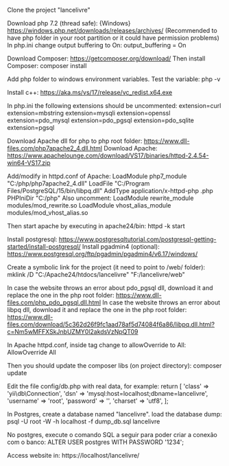 Clone the project "lancelivre"

Download php 7.2 (thread safe):
	{Windows} https://windows.php.net/downloads/releases/archives/
(Recommended to have php folder in your root partition or it could have permission problems)
In php.ini change output buffering to On:
	output_buffering = On

Download Composer:
	https://getcomposer.org/download/
Then install Composer:
	composer install

Add php folder to windows environment variables. Test the variable:
	php -v

Install c++:
	https://aka.ms/vs/17/release/vc_redist.x64.exe

In php.ini the following extensions should be uncommented:
	extension=curl
	extension=mbstring
	extension=mysqli
	extension=openssl
	extension=pdo_mysql
	extension=pdo_pgsql
	extension=pdo_sqlite
	extension=pgsql

Download Apache dll for php to php root folder:
	https://www.dll-files.com/php7apache2_4.dll.html
Download Apache:
	https://www.apachelounge.com/download/VS17/binaries/httpd-2.4.54-win64-VS17.zip

Add/modify in httpd.conf of Apache:
	LoadModule php7_module "C:/php/php7apache2_4.dll"
	LoadFile "C:/Program Files/PostgreSQL/15/bin/libpq.dll"
	AddType application/x-httpd-php .php
	PHPIniDir "C:/php"
Also uncomment:
	LoadModule rewrite_module modules/mod_rewrite.so
	LoadModule vhost_alias_module modules/mod_vhost_alias.so

Then start apache by executing in apache24/bin:
	httpd -k start

Install postgresql:
	https://www.postgresqltutorial.com/postgresql-getting-started/install-postgresql/
Install pgadmin4 (optional):
	https://www.postgresql.org/ftp/pgadmin/pgadmin4/v6.17/windows/

Create a symbolic link for the project (it need to point to /web/ folder):
	mklink /D "C:/Apache24/htdocs/lancelivre" "F:/lancelivre/web"

In case the website throws an error about pdo_pgsql dll, download it and replace the one in the php root folder:
	https://www.dll-files.com/php_pdo_pgsql.dll.html
In case the website throws an error about libpq dll, download it and replace the one in the php root folder:
	https://www.dll-files.com/download/5c362d26f9fc1aad78af5d74084f6a86/libpq.dll.html?c=Nm5wMFFXSkJnbUZMY0l2akdsVzNpQT09

In Apache httpd.conf, inside tag  change to allowOverride to All:
	AllowOverride All

Then you should update the composer libs (on project directory):
	composer update

Edit the file config/db.php with real data, for example:
	return [
    	'class' => 'yii\db\Connection',
    	'dsn' => 'mysql:host=localhost;dbname=lancelivre',
    	'username' => 'root',
    	'password' => '',
    	'charset' => 'utf8',
	];

In Postgres, create a database named "lancelivre".
load the database dump:
	psql -U root -W -h localhost -f dump_db.sql lancelivre
	
No postgres, execute o comando SQL a seguir para poder criar a conexão com o banco:
	ALTER USER postgres WITH PASSWORD '1234';

Access website in:
	https://localhost/lancelivre/

